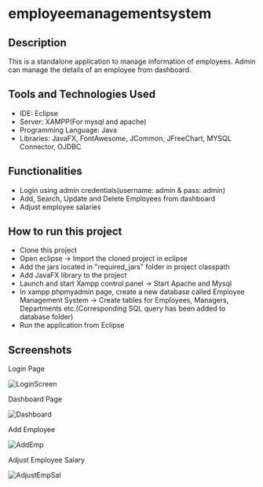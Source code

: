 # employeemanagementsystem

## Description
This is a standalone application to manage information of employees. Admin can manage the details of an employee from dashboard.

## Tools and Technologies Used
- IDE: Eclipse
- Server: XAMPP(For mysql and apache)
- Programming Language: Java
- Libraries: JavaFX, FontAwesome, JCommon, JFreeChart, MYSQL Connector, OJDBC

## Functionalities
- Login using admin credentials(username: admin & pass: admin)
- Add, Search, Update and Delete Employees from dashboard
- Adjust employee salaries

## How to run this project
- Clone this project
- Open eclipse -> Import the cloned project in eclipse
- Add the jars located in "required_jars" folder in project classpath
- Add JavaFX library to the project
- Launch and start Xampp control panel -> Start Apache and Mysql
- In xampp phpmyadmin page, create a new database called Employee Management System -> Create tables for Employees, Managers, Departments etc.(Corresponding SQL query has been added to database folder)
- Run the application from Eclipse

## Screenshots

Login Page

![LoginScreen](https://github.com/Zadid-Ahsan5274/employeemanagementsystem/assets/82231014/e1cab352-7e9d-45a6-8241-7929f6cccc85)

Dashboard Page

![Dashboard](https://github.com/Zadid-Ahsan5274/employeemanagementsystem/assets/82231014/ca5a3a83-4e0e-4905-b4b9-537aeb4bc108)

Add Employee

![AddEmp](https://github.com/Zadid-Ahsan5274/employeemanagementsystem/assets/82231014/da3fece0-4fa3-4a5c-aabc-d28e21f6fb01)

Adjust Employee Salary

![AdjustEmpSal](https://github.com/Zadid-Ahsan5274/employeemanagementsystem/assets/82231014/8ddbb826-c335-4538-91dd-1a715260cf43)
